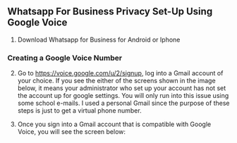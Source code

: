 ## Whatsapp For Business Privacy Set-Up Using Google Voice

1. Download Whatsapp for Business for Android or Iphone

### Creating a Google Voice Number 

2. Go to https://voice.google.com/u/2/signup, log into a Gmail account of your choice. If you see the either of the screens shown in the image below, it means your administrator who set up your account has not set the account up for google settings. You will only run into this issue using some school e-mails. I used a personal Gmail since the purpose of these steps is just to get a virtual phone number. 


3. Once you sign into a Gmail account that is compatible with Google Voice, you will see the screen below: 




